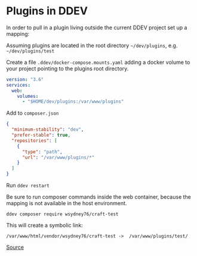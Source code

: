 # Plugins in DDEV

In order to pull in a plugin living outside the current DDEV project set up a mapping:

Assuming plugins are located in the root directory `~/dev/plugins`, e.g. `~/dev/plugins/test`

Create a file `.ddev/docker-compose.mounts.yaml` adding a docker volume to your project pointing to the plugins root
directory.

```yaml
version: "3.6"
services:
  web:
    volumes:
      - "$HOME/dev/plugins:/var/www/plugins"
```

Add to `composer.json`

```json
{
  "minimum-stability": "dev",
  "prefer-stable": true,
  "repositories": [
    {
      "type": "path",
      "url": "/var/www/plugins/*"
    }
  ]
}
```

Run `ddev restart`

Be sure to run composer commands inside the web container, because the mapping is not available in the host environment.

`ddev composer require wsydney76/craft-test`

This will create a symbolic link:

`/var/www/html/vendor/wsydney76/craft-test ->  /var/www/plugins/test/`

[Source](https://workingconcept.com/blog/ddev-craft-plugin-development)